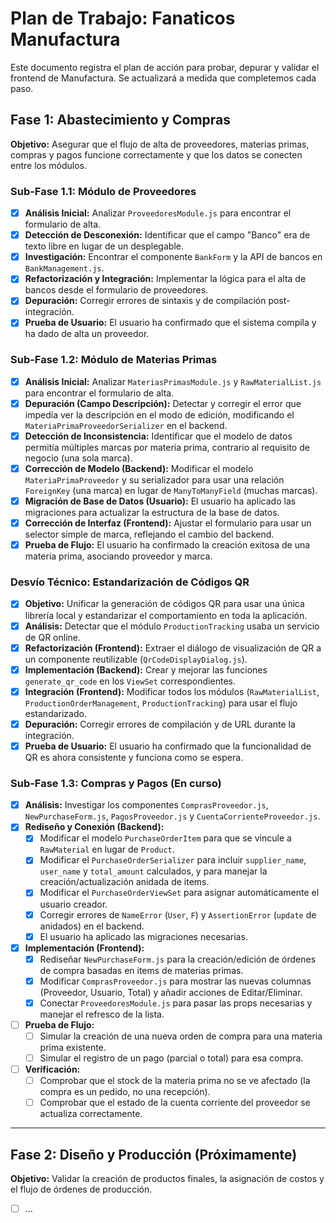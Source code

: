 # Plan de Trabajo: Fanaticos Manufactura

Este documento registra el plan de acción para probar, depurar y validar el frontend de Manufactura. Se actualizará a medida que completemos cada paso.

## Fase 1: Abastecimiento y Compras

**Objetivo:** Asegurar que el flujo de alta de proveedores, materias primas, compras y pagos funcione correctamente y que los datos se conecten entre los módulos.

### Sub-Fase 1.1: Módulo de Proveedores
- [x] **Análisis Inicial:** Analizar `ProveedoresModule.js` para encontrar el formulario de alta.
- [x] **Detección de Desconexión:** Identificar que el campo "Banco" era de texto libre en lugar de un desplegable.
- [x] **Investigación:** Encontrar el componente `BankForm` y la API de bancos en `BankManagement.js`.
- [x] **Refactorización y Integración:** Implementar la lógica para el alta de bancos desde el formulario de proveedores.
- [x] **Depuración:** Corregir errores de sintaxis y de compilación post-integración.
- [x] **Prueba de Usuario:** El usuario ha confirmado que el sistema compila y ha dado de alta un proveedor.

### Sub-Fase 1.2: Módulo de Materias Primas
- [x] **Análisis Inicial:** Analizar `MateriasPrimasModule.js` y `RawMaterialList.js` para encontrar el formulario de alta.
- [x] **Depuración (Campo Descripción):** Detectar y corregir el error que impedía ver la descripción en el modo de edición, modificando el `MateriaPrimaProveedorSerializer` en el backend.
- [x] **Detección de Inconsistencia:** Identificar que el modelo de datos permitía múltiples marcas por materia prima, contrario al requisito de negocio (una sola marca).
- [x] **Corrección de Modelo (Backend):** Modificar el modelo `MateriaPrimaProveedor` y su serializador para usar una relación `ForeignKey` (una marca) en lugar de `ManyToManyField` (muchas marcas).
- [x] **Migración de Base de Datos (Usuario):** El usuario ha aplicado las migraciones para actualizar la estructura de la base de datos.
- [x] **Corrección de Interfaz (Frontend):** Ajustar el formulario para usar un selector simple de marca, reflejando el cambio del backend.
- [x] **Prueba de Flujo:** El usuario ha confirmado la creación exitosa de una materia prima, asociando proveedor y marca.

### Desvío Técnico: Estandarización de Códigos QR
- [x] **Objetivo:** Unificar la generación de códigos QR para usar una única librería local y estandarizar el comportamiento en toda la aplicación.
- [x] **Análisis:** Detectar que el módulo `ProductionTracking` usaba un servicio de QR online.
- [x] **Refactorización (Frontend):** Extraer el diálogo de visualización de QR a un componente reutilizable (`QrCodeDisplayDialog.js`).
- [x] **Implementación (Backend):** Crear y mejorar las funciones `generate_qr_code` en los `ViewSet` correspondientes.
- [x] **Integración (Frontend):** Modificar todos los módulos (`RawMaterialList`, `ProductionOrderManagement`, `ProductionTracking`) para usar el flujo estandarizado.
- [x] **Depuración:** Corregir errores de compilación y de URL durante la integración.
- [x] **Prueba de Usuario:** El usuario ha confirmado que la funcionalidad de QR es ahora consistente y funciona como se espera.

### Sub-Fase 1.3: Compras y Pagos (En curso)
- [x] **Análisis:** Investigar los componentes `ComprasProveedor.js`, `NewPurchaseForm.js`, `PagosProveedor.js` y `CuentaCorrienteProveedor.js`.
- [x] **Rediseño y Conexión (Backend):**
  - [x] Modificar el modelo `PurchaseOrderItem` para que se vincule a `RawMaterial` en lugar de `Product`.
  - [x] Modificar el `PurchaseOrderSerializer` para incluir `supplier_name`, `user_name` y `total_amount` calculados, y para manejar la creación/actualización anidada de items.
  - [x] Modificar el `PurchaseOrderViewSet` para asignar automáticamente el usuario creador.
  - [x] Corregir errores de `NameError` (`User`, `F`) y `AssertionError` (`update` de anidados) en el backend.
  - [x] El usuario ha aplicado las migraciones necesarias.
- [x] **Implementación (Frontend):**
  - [x] Rediseñar `NewPurchaseForm.js` para la creación/edición de órdenes de compra basadas en items de materias primas.
  - [x] Modificar `ComprasProveedor.js` para mostrar las nuevas columnas (Proveedor, Usuario, Total) y añadir acciones de Editar/Eliminar.
  - [x] Conectar `ProveedoresModule.js` para pasar las props necesarias y manejar el refresco de la lista.
- [ ] **Prueba de Flujo:**
  - [ ] Simular la creación de una nueva orden de compra para una materia prima existente.
  - [ ] Simular el registro de un pago (parcial o total) para esa compra.
- [ ] **Verificación:**
  - [ ] Comprobar que el stock de la materia prima no se ve afectado (la compra es un pedido, no una recepción).
  - [ ] Comprobar que el estado de la cuenta corriente del proveedor se actualiza correctamente.

---

## Fase 2: Diseño y Producción (Próximamente)

**Objetivo:** Validar la creación de productos finales, la asignación de costos y el flujo de órdenes de producción.

- [ ] ...

